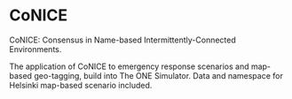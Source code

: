 # CoNICE
CoNICE: Consensus in Name-based Intermittently-Connected Environments.

The application of CoNICE to emergency response scenarios and map-based geo-tagging, build into The ONE Simulator. Data and namespace for Helsinki map-based scenario included.
